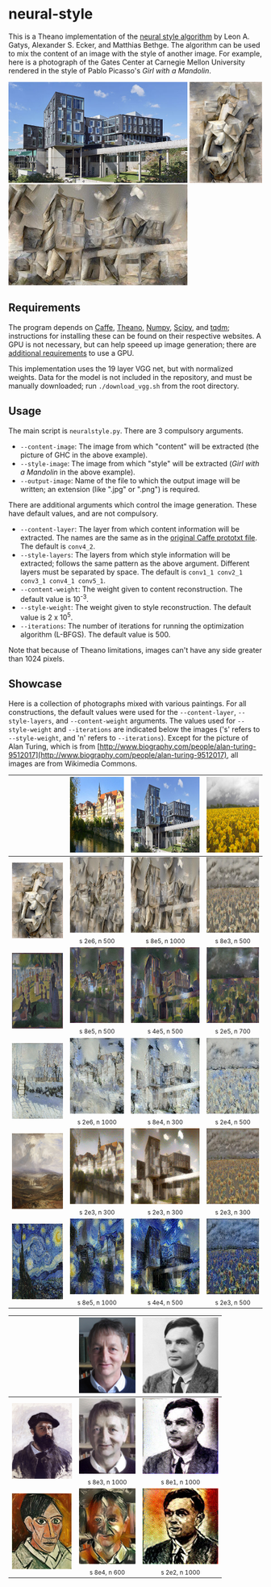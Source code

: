 # neural-style
This is a Theano implementation of the [neural style algorithm](https://arxiv.org/abs/1508.06576) by Leon A. Gatys, Alexander S. Ecker, and Matthias Bethge. The algorithm can be used to mix the content of an image with the style of another image. For example, here is a photograph of the Gates Center at Carnegie Mellon University rendered in the style of Pablo Picasso's *Girl with a Mandolin*.

<img src="data/images/original/photos/ghc.jpg" height="200px">
<img src="data/images/original/paintings/girl_with_mandolin.jpg" height="200px">
<img src="data/images/generated/ghc/ghc_girl_with_mandolin.jpg" height="200px">

## Requirements
The program depends on [Caffe](http://caffe.berkeleyvision.org), [Theano](http://deeplearning.net/software/theano/), [Numpy](http://www.numpy.org), [Scipy](https://www.scipy.org), and [tqdm](https://github.com/tqdm/tqdm); instructions for installing these can be found on their respective websites. A GPU is not necessary, but can help speeed up image generation; there are [additional requirements](http://deeplearning.net/software/theano/tutorial/using_gpu.html) to use a GPU.

This implementation uses the 19 layer VGG net, but with normalized weights. Data for the model is not included in the repository, and must be manually downloaded; run `./download_vgg.sh` from the root directory.

## Usage
The main script is `neuralstyle.py`. There are 3 compulsory arguments.
* `--content-image`: The image from which "content" will be extracted (the picture of GHC in the above example).
* `--style-image`: The image from which "style" will be extracted (*Girl with a Mandolin* in the above example).
* `--output-image`: Name of the file to which the output image will be written; an extension (like ".jpg" or ".png") is required.

There are additional arguments which control the image generation. These have default values, and are not compulsory.
* `--content-layer`: The layer from which content information will be extracted. The names are the same as in the [original Caffe prototxt file](https://gist.github.com/ksimonyan/3785162f95cd2d5fee77#file-vgg_ilsvrc_19_layers_deploy-prototxt). The default is `conv4_2`.
* `--style-layers`: The layers from which style information will be extracted; follows the same pattern as the above argument. Different layers must be separated by space. The default is `conv1_1 conv2_1 conv3_1 conv4_1 conv5_1`.
* `--content-weight`: The weight given to content reconstruction. The default value is 10<sup>-3</sup>.
* `--style-weight`: The weight given to style reconstruction. The default value is 2 x 10<sup>5</sup>.
* `--iterations`: The number of iterations for running the optimization algorithm (L-BFGS). The default value is 500.

Note that because of Theano limitations, images can't have any side greater than 1024 pixels.

## Showcase
Here is a collection of photographs mixed with various paintings. For all constructions, the default values were used for the `--content-layer`, `--style-layers`, and `--content-weight` arguments. The values used for `--style-weight` and `--iterations` are indicated below the images ('s' refers to `--style-weight`, and 'n' refers to `--iterations`). Except for the picture of Alan Turing, which is from [http://www.biography.com/people/alan-turing-9512017](http://www.biography.com/people/alan-turing-9512017), all images are from Wikimedia Commons.

||<img src="data/images/original/photos/neckarfront.jpg" height="150px">|<img src="data/images/original/photos/ghc.jpg" height="150px">|<img src="data/images/original/photos/flowers.jpg" height="150px">|
|:---:|:---:|:---:|:---:|
|<img src="data/images/original/paintings/girl_with_mandolin.jpg" height="150px">|<img src="data/images/generated/neckarfront/neckarfront_girl_with_mandolin.jpg" height="150px"><br><sub>s 2e6, n 500</sub>|<img src="data/images/generated/ghc/ghc_girl_with_mandolin.jpg" height="150px"><br><sub>s 8e5, n 1000</sub>|<img src="data/images/generated/flowers/flowers_girl_with_mandolin.jpg" height="150px"><br><sub>s 8e3, n 500</sub>|
|<img src="data/images/original/paintings/la_grande_jatte.jpg" height="150px">|<img src="data/images/generated/neckarfront/neckarfront_la_grande_jatte.jpg" height="150px"><br><sub>s 8e5, n 500</sub>|<img src="data/images/generated/ghc/ghc_la_grande_jatte.jpg" height="150px"><br><sub>s 4e5, n 500</sub>|<img src="data/images/generated/flowers/flowers_la_grande_jatte.jpg" height="150px"><br><sub>s 2e5, n 700</sub>|
|<img src="data/images/original/paintings/magpie.jpg" height="150px">|<img src="data/images/generated/neckarfront/neckarfront_magpie.jpg" height="150px"><br><sub>s 2e6, n 1000</sub>|<img src="data/images/generated/ghc/ghc_magpie.jpg" height="150px"><br><sub>s 8e4, n 300</sub>|<img src="data/images/generated/flowers/flowers_magpie.jpg" height="150px"><br><sub>s 2e4, n 500</sub>|
|<img src="data/images/original/paintings/raby_castle.jpg" height="150px">|<img src="data/images/generated/neckarfront/neckarfront_raby_castle.jpg" height="150px"><br><sub>s 2e3, n 300</sub>|<img src="data/images/generated/ghc/ghc_raby_castle.jpg" height="150px"><br><sub>s 2e3, n 300</sub>|<img src="data/images/generated/flowers/flowers_raby_castle.jpg" height="150px"><br><sub>s 2e3, n 300</sub>|
|<img src="data/images/original/paintings/starry_night.jpg" height="150px">|<img src="data/images/generated/neckarfront/neckarfront_starry_night.jpg" height="150px"><br><sub>s 8e5, n 1000</sub>|<img src="data/images/generated/ghc/ghc_starry_night.jpg" height="150px"><br><sub>s 4e4, n 500</sub>|<img src="data/images/generated/flowers/flowers_starry_night.jpg" height="150px"><br><sub>s 2e3, n 500</sub>|

||<img src="data/images/original/photos/hinton.jpg" height="150px">|<img src="data/images/original/photos/turing.jpg" height="150px">|
|:---:|:---:|:---:|
|<img src="data/images/original/paintings/monet_self.jpg" height="150px">|<img src="data/images/generated/hinton/hinton_monet_self.jpg" height="150px"><br><sub>s 8e3, n 1000</sub>|<img src="data/images/generated/turing/turing_monet_self.jpg" height="150px"><br><sub>s 8e1, n 1000</sub>|
|<img src="data/images/original/paintings/picasso_self.jpg" height="150px">|<img src="data/images/generated/hinton/hinton_picasso_self.jpg" height="150px"><br><sub>s 8e4, n 600</sub>|<img src="data/images/generated/turing/turing_picasso_self.jpg" height="150px"><br><sub>s 2e2, n 1000</sub>|
